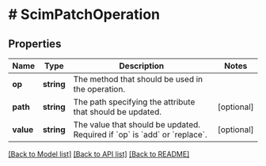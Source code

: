 # # ScimPatchOperation

## Properties

Name | Type | Description | Notes
------------ | ------------- | ------------- | -------------
**op** | **string** | The method that should be used in the operation. | 
**path** | **string** | The path specifying the attribute that should be updated. | [optional] 
**value** | **string** | The value that should be updated. Required if &#x60;op&#x60; is &#x60;add&#x60; or &#x60;replace&#x60;. | [optional] 

[[Back to Model list]](../../README.md#documentation-for-models) [[Back to API list]](../../README.md#documentation-for-api-endpoints) [[Back to README]](../../README.md)


